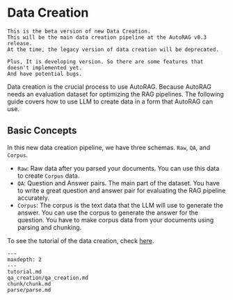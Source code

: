 # Data Creation

```{warning}
This is the beta version of new Data Creation.
This will be the main data creation pipeline at the AutoRAG v0.3 release.
At the time, the legacy version of data creation will be deprecated.

Plus, It is developing version. So there are some features that doesn't implemented yet.
And have potential bugs.
```

Data creation is the crucial process to use AutoRAG. Because AutoRAG needs an evaluation dataset for optimizing the RAG pipelines.
The following guide covers how to use LLM to create data in a form that AutoRAG can use.

## Basic Concepts

In this new data creation pipeline, we have three schemas. `Raw`, `QA`, and `Corpus`.

- `Raw`: Raw data after you parsed your documents. You can use this data to create `Corpus` data.
- `QA`: Question and Answer pairs. The main part of the dataset. You have to write a great question and answer pair for evaluating the RAG pipeline accurately.
- `Corpus`: The corpus is the text data that the LLM will use to generate the answer.
You can use the corpus to generate the answer for the question.
You have to make corpus data from your documents using parsing and chunking.

To see the tutorial of the data creation, check [here](tutorial.md).

```{toctree}
---
maxdepth: 2
---
tutorial.md
qa_creation/qa_creation.md
chunk/chunk.md
parse/parse.md
```
